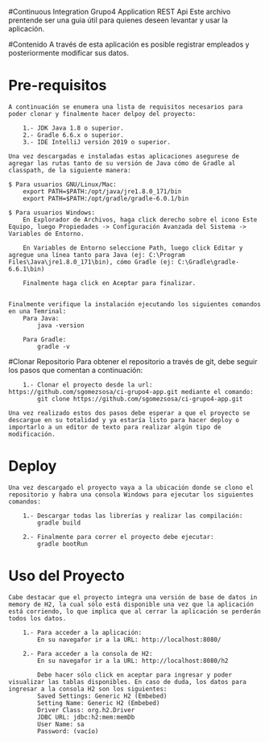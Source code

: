 #Continuous Integration Grupo4 Application REST Api
	Este archivo prentende ser una guia útil para quienes deseen levantar y usar la aplicación.

#Contenido
	A través de esta aplicación es posible registrar empleados y posteriormente modificar sus datos.

# Pre-requisitos
	A continuación se enumera una lista de requisitos necesarios para poder clonar y finalmente hacer delpoy del proyecto:

		1.- JDK Java 1.8 o superior.
		2.- Gradle 6.6.x o superior.
        3.- IDE IntelliJ versión 2019 o superior.

	Una vez descargadas e instaladas estas aplicaciones asegurese de agregar las rutas tanto de su versión de Java cómo de Gradle al classpath, de la siguiente manera: 

	$ Para usuarios GNU/Linux/Mac:
		export PATH=$PATH:/opt/java/jre1.8.0_171/bin
		export PATH=$PATH:/opt/gradle/gradle-6.0.1/bin

	$ Para usuarios Windows:
		En Explorador de Archivos, haga click derecho sobre el icono Este Equipo, luego Propiedades -> Configuración Avanzada del Sistema -> Variables de Entorno.

		En Variables de Entorno seleccione Path, luego click Editar y agregue una línea tanto para Java (ej: C:\Program Files\Java\jre1.8.0_171\bin), cómo Gradle (ej: C:\Gradle\gradle-6.6.1\bin)

		Finalmente haga click en Aceptar para finalizar.


	Finalmente verifique la instalación ejecutando los siguientes comandos en una Temrinal:
		Para Java: 
			java -version

		Para Gradle:
			gradle -v		

#Clonar Repositorio
	Para obtener el repositorio a través de git, debe seguir los pasos que comentan a continuación:

		1.- Clonar el proyecto desde la url: https://github.com/sgomezsosa/ci-grupo4-app.git mediante el comando:
		    git clone https://github.com/sgomezsosa/ci-grupo4-app.git

	Una vez realizado estos dos pasos debe esperar a que el proyecto se descargue en su totalidad y ya estaría listo para hacer deploy o importarlo a un editor de texto para realizar algún tipo de modificación.

# Deploy
	Una vez descargado el proyecto vaya a la ubicación donde se clono el repositorio y habra una consola Windows para ejecutar los siguientes comandos:
		
		1.- Descargar todas las librerías y realizar las compilación:
		    gradle build

		2.- Finalmente para correr el proyecto debe ejecutar:
		    gradle bootRun

# Uso del Proyecto
	Cabe destacar que el proyecto integra una versión de base de datos in memory de H2, la cual sólo está disponible una vez que la aplicación está corriendo, lo que implica que al cerrar la aplicación se perderán todos los datos. 

        1.- Para acceder a la aplicación: 
			En su navegafor ir a la URL: http://localhost:8080/

        2.- Para acceder a la consola de H2: 
			En su navegafor ir a la URL: http://localhost:8080/h2

			Debe hacer sólo click en aceptar para ingresar y poder visualizar las tablas disponibles. En caso de duda, los datos para ingresar a la consola H2 son los siguientes:
			Saved Settings: Generic H2 (Embebed)
			Setting Name: Generic H2 (Embebed)
			Driver Class: org.h2.Driver
			JDBC URL: jdbc:h2:mem:memDb
			User Name: sa
			Password: (vacío)
